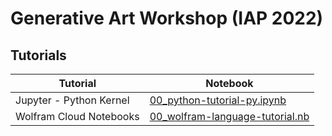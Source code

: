 # Generative Art Workshop (IAP 2022)

## Tutorials

| Tutorial                  | Notebook                                                                                                                                            |
| ------------------------  | --------------------------------------------------------------------------------------------------------------------------------------------------- |
| Jupyter - Python Kernel   | [00_python-tutorial-py.ipynb](https://github.com/gvarnavi/generative-art-iap/blob/master/Tutorials/00_python-tutorial-py.ipynb)                     |
| Wolfram Cloud Notebooks   | [00_wolfram-language-tutorial.nb](https://www.wolframcloud.com/obj/gvarnavi/Published/00_wolfram-language-tutorial.nb)                              |
